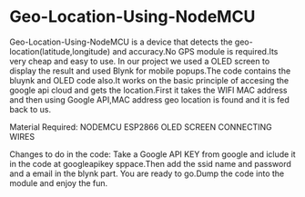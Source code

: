 # Geo-Location-Using-NodeMCU
Geo-Location-Using-NodeMCU is a device that detects the geo-location(latitude,longitude) and accuracy.No GPS module is required.Its very cheap and easy to use.
In our project we used a OLED screen to display the result and used Blynk for mobile popups.The code contains the bluynk and OLED code also.It works on the basic principle of accesing the google api cloud and gets the location.First it takes the WIFI MAC address and then using Google API,MAC address geo location is found and it is fed back to us.


Material Required:
NODEMCU ESP2866
OLED SCREEN
CONNECTING WIRES


Changes to do in the code:
Take a Google API KEY from google and iclude it in the code at googleapikey sppace.Then add the ssid name and password and a email in the blynk part.
You are ready to go.Dump the code into the module and enjoy the fun.
